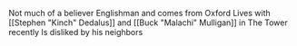 Not much of a believer
Englishman and comes from Oxford
Lives with [[Stephen "Kinch" Dedalus]] and [[Buck "Malachi" Mulligan]] in The Tower recently
Is disliked by his neighbors


